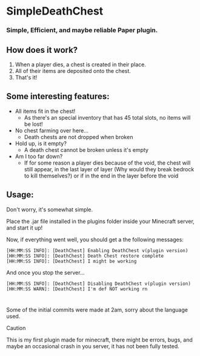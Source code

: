 # **SimpleDeathChest**
### Simple, Efficient, and maybe reliable Paper plugin.

## How does it work?
1. When a player dies, a chest is created in their place.
2. All of their items are deposited onto the chest.
3. That's it!

## Some interesting features:
- All items fit in the chest! 
  - As there's an special inventory that has 45 total slots, no items will be lost!
- No chest farming over here... 
  - Death chests are not dropped when broken
- Hold up, is it empty?
  - A death chest cannot be broken unless it's empty
- Am I too far down?
  - If for some reason a player dies because of the void, the chest will still appear, in the last layer of layer (Why would they break bedrock to kill themselves?) or if in the end in the layer before the void

## Usage:
Don't worry, it's somewhat simple.

Place the .jar file installed in the plugins folder inside your Minecraft server, and start it up!

Now, if everything went well, you should get a the following messages:

```
[HH:MM:SS INFO]: [DeathChest] Enabling DeathChest v(plugin version)
[HH:MM:SS INFO]: [DeathChest] Death Chest restore complete
[HH:MM:SS INFO]: [DeathChest] I might be working
```

And once you stop the server...

```
[HH:MM:SS INFO]: [DeathChest] Disabling DeathChest v(plugin version)
[HH:MM:SS WARN]: [DeathChest] I'm def NOT working rn
```

#

Some of the initial commits were made at 2am, sorry about the language used.

> [!CAUTION]
> This is my first plugin made for minecraft, there might be errors, bugs, and maybe an occasional crash in you server, it has not been fully tested.

[paper]: https://papermc.io
